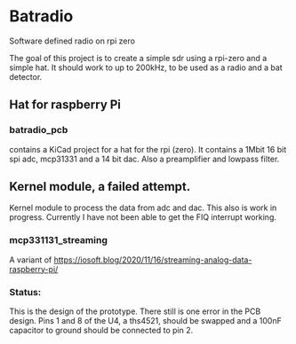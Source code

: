 # Batradio
Software defined radio on rpi zero

The goal of this project is to create a simple sdr using a rpi-zero and a simple hat.
It should work to up to 200kHz, to be used as a radio and a bat detector.

## Hat for raspberry Pi

### batradio_pcb
contains a KiCad project for a hat for the rpi (zero).
It contains a 1Mbit 16 bit spi adc, mcp31331 and a 14 bit dac.
Also a preamplifier and lowpass filter.

## Kernel module, a failed attempt.

Kernel module to process the data from adc and dac.
This also is work in progress.
Currently I have not been able to get the FIQ interrupt working.

### mcp331131_streaming

A variant of https://iosoft.blog/2020/11/16/streaming-analog-data-raspberry-pi/


### Status:

This is the design of the prototype.
There still is one error in the PCB design. Pins 1 and 8 of the U4, a ths4521, should be swapped and a 100nF capacitor to ground should be connected to pin 2.



